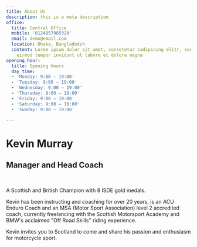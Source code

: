 ```yaml
---
title: About Us
description: this is a meta description
office:
  title: Central Office
  mobile: '0124857985320'
  email: demo@email.com
  location: Dhaka, Bangladedsh
  content: Lorem ipsum dolor sit amet, consetetur sadipscing elitr, sed diam nonumy
    eirmod tempor invidunt ut labore et dolore magna
opening_hour:
  title: Opening Hours
  day_time:
  - 'Monday: 9:00 – 19:00'
  - 'Tuesday: 9:00 – 19:00'
  - 'Wednesday: 9:00 – 19:00'
  - 'Thursday: 9:00 – 19:00'
  - 'Friday: 9:00 – 19:00'
  - 'Saturday: 9:00 – 19:00'
  - 'sunday: 9:00 – 19:00'

---
```

# **Kevin Murray**

## Manager and Head Coach

&nbsp;

A Scottish and British Champion with 8 ISDE gold medals.

Kevin has been instructing and coaching for over 20 years, is an ACU Enduro Coach and an MSA (Motor Sport Association) level 2 accredited coach, currently freelancing with the Scottish Motorsport Academy and BMW's acclaimed "Off Road Skills" riding experience.

Kevin invites you to Scotland to come and share his passion and enthusiasm for motorcycle sport.